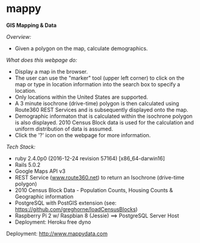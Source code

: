 # mappy
**GIS Mapping & Data**


*Overview:*

- Given a polygon on the map, calculate demographics.

*What does this webpage do:*

- Display a map in the browser.
- The user can use the "marker" tool (upper left corner) to click on the map or type in location information into the search box to specify a location.
- Only locations within the United States are supported.
- A 3 minute isochrone (drive-time) polygon is then calculated using Route360 REST Services and is subsequently displayed onto the map.  
- Demographic informaton that is calculated within the isochrone polygon is also displayed.  2010 Census Block data is used for the calculation and uniform distribution of data is assumed.
- Click the '?' icon on the webpage for more information.

*Tech Stack:*

- ruby 2.4.0p0 (2016-12-24 revision 57164) [x86_64-darwin16]
- Rails 5.0.2
- Google Maps API v3
- REST Service (www.route360.net) to return an Isochrone (drive-time polygon)
- 2010 Census Block Data - Population Counts, Housing Counts & Geographic information
- PostgreSQL with PostGIS extension (see: https://github.com/greghorne/loadCensusBlocks)
- Raspberry Pi 2 w/ Raspbian 8 (Jessie) ==> PostgreSQL Server Host 
- Deployment: Heroku free dyno

Deployment: http://www.mappydata.com

